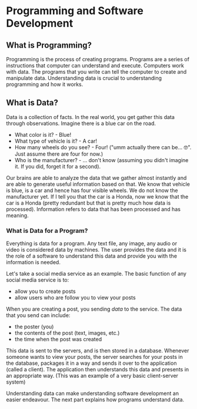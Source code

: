 # Programming and Software Development

## What is Programming?

Programming is the process of creating programs. Programs are a series of instructions that computer can understand and execute. Computers work with data. The programs that you write can tell the computer to create and manipulate data. Understanding data is crucial to understanding programming and how it works.

## What is Data?

Data is a collection of facts. In the real world, you get gather this data through observations. Imagine there is a blue car on the road. 
- What color is it? - Blue! 
- What type of vehicle is it? - A car! 
- How many wheels do you see? - Four! ("umm actually there can be... 🤓". Just assume there are four for now.)
- Who is the manufacturer? - ... don't know (assuming you didn't imagine it. If you did, forget it for a second).

Our brains are able to analyze the data that we gather almost instantly and are able to generate useful information based on that. We know that vehicle is blue, is a car and hence has four visible wheels. We do not know the manufacturer yet. If I tell you that the car is a Honda, now we know that the car is a Honda (pretty redundant but that is pretty much how data is processed). Information refers to data that has been processed and has meaning.

### What is Data for a Program?
Everything is data for a program. Any text file, any image, any audio or video is considered data by machines. The user provides the data and it is the role of a software to understand this data and provide you with the information is needed.

Let's take a social media service as an example. The basic function of any social media service is to:
- allow you to create posts
- allow users who are follow you to view your posts

When you are creating a post, you sending *data* to the service. The data that you send can include: 
- the poster (you)
- the contents of the post (text, images, etc.)
- the time when the post was created

This data is sent to the servers, and is then stored in a database. Whenever someone wants to view your posts, the server searches for your posts in the database, packages it in a way and sends it over to the application (called a client). The application then understands this data and presents in an appropriate way. (This was an example of a very basic client-server system)

Understanding data can make understanding software development an easier endeavour. The next part explains how programs understand data.